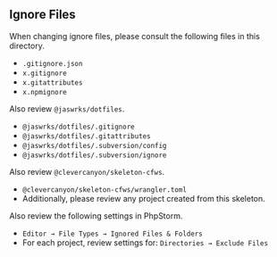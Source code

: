 ## Ignore Files

When changing ignore files, please consult the following files in this directory.

- `.gitignore.json`
- `x.gitignore`
- `x.gitattributes`
- `x.npmignore`

Also review `@jaswrks/dotfiles`.

- `@jaswrks/dotfiles/.gitignore`
- `@jaswrks/dotfiles/.gitattributes`
- `@jaswrks/dotfiles/.subversion/config`
- `@jaswrks/dotfiles/.subversion/ignore`

Also review `@clevercanyon/skeleton-cfws`.

- `@clevercanyon/skeleton-cfws/wrangler.toml`
- Additionally, please review any project created from this skeleton.

Also review the following settings in PhpStorm.

- `Editor → File Types → Ignored Files & Folders`
- For each project, review settings for: `Directories → Exclude Files`
